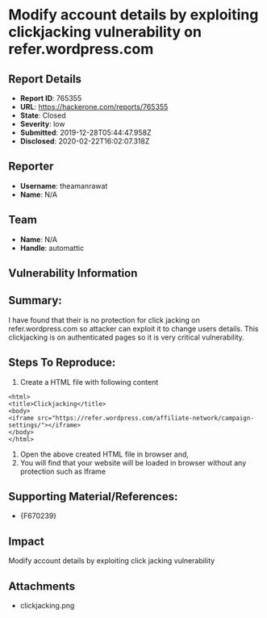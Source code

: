 # Modify account details by exploiting clickjacking vulnerability on refer.wordpress.com

## Report Details
- **Report ID**: 765355
- **URL**: https://hackerone.com/reports/765355
- **State**: Closed
- **Severity**: low
- **Submitted**: 2019-12-28T05:44:47.958Z
- **Disclosed**: 2020-02-22T16:02:07.318Z

## Reporter
- **Username**: theamanrawat
- **Name**: N/A

## Team
- **Name**: N/A
- **Handle**: automattic

## Vulnerability Information
## Summary:

I have found that their is no protection for click jacking on refer.wordpress.com so attacker can exploit it to change users details. This clickjacking is on authenticated pages so it is very critical vulnerability.

## Steps To Reproduce:

  1. Create a HTML file with following content

```
<html>
<title>Clickjacking</title>
<body>
<iframe src="https://refer.wordpress.com/affiliate-network/campaign-settings/"></iframe>
</body>
</html>
```
  1. Open the above created HTML file in browser and,
  1. You will find that your website will be loaded in browser without any protection such as Iframe

## Supporting Material/References:

  * {F670239}

## Impact

Modify account details by exploiting click jacking vulnerability

## Attachments
- clickjacking.png
